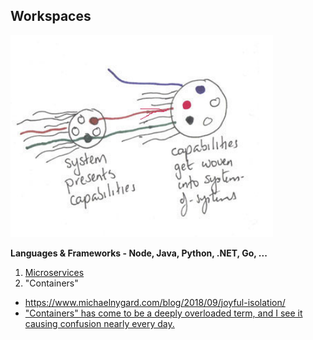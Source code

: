 ## Workspaces

![](/images/systemsofsystems.png)

**Languages & Frameworks - Node, Java, Python, .NET, Go, ...** 

1. [Microservices](../Patterns/microservices-demo.md)
2. "Containers"
* https://www.michaelnygard.com/blog/2018/09/joyful-isolation/
* ["Containers" has come to be a deeply overloaded term, and I see it causing confusion nearly every day.](https://twitter.com/MarcJBrooker/status/1222217458028707841)






